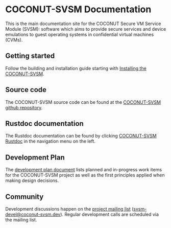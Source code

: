 # COCONUT-SVSM Documentation
This is the main documentation site for the COCONUT Secure VM Service Module
(SVSM): software which aims to provide secure services and device emulations to
guest operating systems in confidential virtual machines (CVMs).

## Getting started
Follow the building and installation guide starting with [Installing the
COCONUT-SVSM](installation/INSTALL.md).

## Source code
The COCONUT-SVSM source code can be found at the [COCONUT-SVSM github
repository](https://github.com/coconut-svsm/svsm).

## Rustdoc documentation
The Rustdoc documentation can be found by clicking [COCONUT-SVSM
Rustdoc](rustdoc/svsm) in the navigation menu on the left.

## Development Plan

The [development plan document](developer/DEVELOPMENT-PLAN.md) lists planned
and in-progress work items for the COCONUT-SVSM project as well as the first
principles applied when making design decisions.

## Community
Development discussions happen on the [project mailing
list](https://mail.8bytes.org/cgi-bin/mailman/listinfo/svsm-devel)
(svsm-devel@coconut-svsm.dev). Regular development calls are scheduled via the
mailing list.

